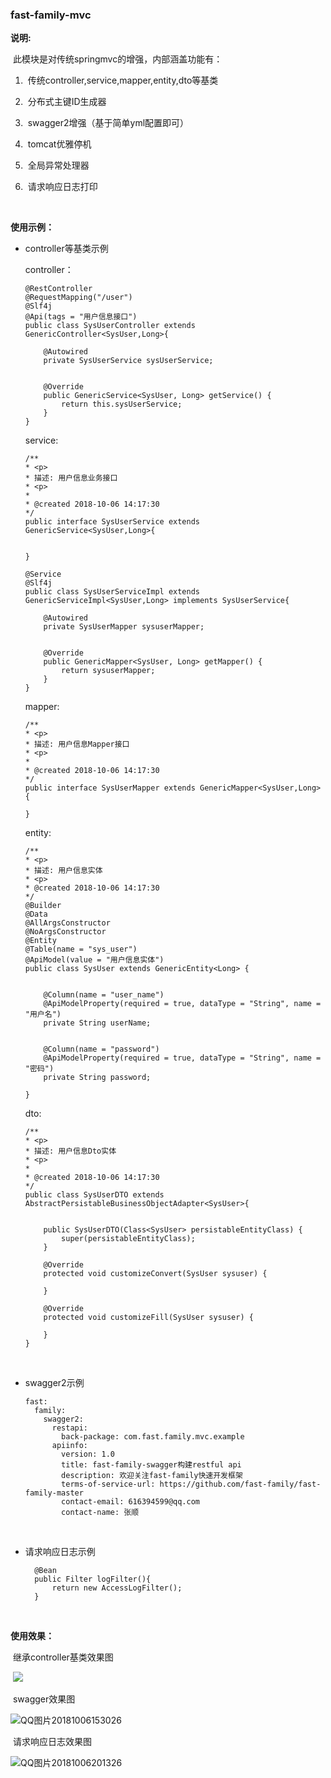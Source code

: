 ### fast-family-mvc

**说明:**

​	此模块是对传统springmvc的增强，内部涵盖功能有：

1. ​	传统controller,service,mapper,entity,dto等基类

2. ​        分布式主键ID生成器

3. ​        swagger2增强（基于简单yml配置即可）

4. ​        tomcat优雅停机

5. ​        全局异常处理器

6. ​        请求响应日志打印

   ​                     

**使用示例：**

- controller等基类示例

  controller：

  ```
  @RestController
  @RequestMapping("/user")
  @Slf4j
  @Api(tags = "用户信息接口")
  public class SysUserController extends GenericController<SysUser,Long>{

      @Autowired
      private SysUserService sysUserService;


      @Override
      public GenericService<SysUser, Long> getService() {
          return this.sysUserService;
      }
  }
  ```

  service:

  ```
  /**
  * <p>
  * 描述: 用户信息业务接口
  * <p>
  *
  * @created 2018-10-06 14:17:30
  */
  public interface SysUserService extends GenericService<SysUser,Long>{


  }
  ```

  ```
  @Service
  @Slf4j
  public class SysUserServiceImpl extends GenericServiceImpl<SysUser,Long> implements SysUserService{

      @Autowired
      private SysUserMapper sysuserMapper;


      @Override
      public GenericMapper<SysUser, Long> getMapper() {
          return sysuserMapper;
      }
  }
  ```

  mapper:

  ```
  /**
  * <p>
  * 描述: 用户信息Mapper接口
  * <p>
  *
  * @created 2018-10-06 14:17:30
  */
  public interface SysUserMapper extends GenericMapper<SysUser,Long> {

  }
  ```

  entity:

  ```
  /**
  * <p>
  * 描述: 用户信息实体
  * <p>
  * @created 2018-10-06 14:17:30
  */
  @Builder
  @Data
  @AllArgsConstructor
  @NoArgsConstructor
  @Entity
  @Table(name = "sys_user")
  @ApiModel(value = "用户信息实体")
  public class SysUser extends GenericEntity<Long> {

      
      @Column(name = "user_name")
      @ApiModelProperty(required = true, dataType = "String", name = "用户名")
      private String userName;


      @Column(name = "password")
      @ApiModelProperty(required = true, dataType = "String", name = "密码")
      private String password;
      
  }
  ```

  dto:

  ```
  /**
  * <p>
  * 描述: 用户信息Dto实体
  * <p>
  *
  * @created 2018-10-06 14:17:30
  */
  public class SysUserDTO extends AbstractPersistableBusinessObjectAdapter<SysUser>{


      public SysUserDTO(Class<SysUser> persistableEntityClass) {
          super(persistableEntityClass);
      }

      @Override
      protected void customizeConvert(SysUser sysuser) {

      }

      @Override
      protected void customizeFill(SysUser sysuser) {

      }
  }
  ```

  ​

- swagger2示例

  ```
  fast:
    family:
      swagger2:
        restapi:
          back-package: com.fast.family.mvc.example
        apiinfo:
          version: 1.0
          title: fast-family-swagger构建restful api
          description: 欢迎关注fast-family快速开发框架
          terms-of-service-url: https://github.com/fast-family/fast-family-master
          contact-email: 616394599@qq.com
          contact-name: 张顺
  ```

  ​

- 请求响应日志示例


  ```
  	@Bean
  	public Filter logFilter(){
  		return new AccessLogFilter();
  	}
  ```

  ​

**使用效果：**

​	继承controller基类效果图

​	![](C:\Users\hp\Desktop\QQ图片20181006152936.png)

​	swagger效果图

![QQ图片20181006153026](C:\Users\hp\Desktop\QQ图片20181006153026.png)

​	请求响应日志效果图

![QQ图片20181006201326](C:\Users\hp\Desktop\QQ图片20181006201326.png)


